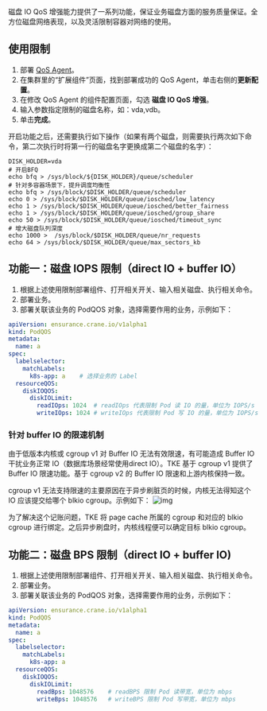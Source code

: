磁盘 IO QoS 增强能力提供了一系列功能，保证业务磁盘方面的服务质量保证。全方位磁盘网络表现，以及灵活限制容器对网络的使用。

## 使用限制

1. 部署 [QoS Agent](https://cloud.tencent.com/document/product/457/79774)。
2. 在集群里的“扩展组件”页面，找到部署成功的 QoS Agent，单击右侧的**更新配置**。
3. 在修改 QoS Agent 的组件配置页面，勾选 **磁盘 IO QoS 增强**。
4. 输入参数指定限制的磁盘名称，如：vda,vdb。
5. 单击**完成**。

开启功能之后，还需要执行如下操作（如果有两个磁盘，则需要执行两次如下命令，第二次执行时将第一行的磁盘名字更换成第二个磁盘的名字）：

```shell
DISK_HOLDER=vda
# 开启BFQ
echo bfq > /sys/block/${DISK_HOLDER}/queue/scheduler
# 针对多容器场景下，提升调度均衡性
echo bfq > /sys/block/$DISK_HOLDER/queue/scheduler
echo 0 > /sys/block/$DISK_HOLDER/queue/iosched/low_latency
echo 1 > /sys/block/$DISK_HOLDER/queue/iosched/better_fairness
echo 1 > /sys/block/$DISK_HOLDER/queue/iosched/group_share
echo 50 > /sys/block/$DISK_HOLDER/queue/iosched/timeout_sync
# 增大磁盘队列深度
echo 1000 >  /sys/block/$DISK_HOLDER/queue/nr_requests
echo 64 > /sys/block/$DISK_HOLDER/queue/max_sectors_kb
```



## 功能一：磁盘 IOPS 限制（direct IO + buffer IO）

1. 根据上述使用限制部署组件、打开相关开关、输入相关磁盘、执行相关命令。
2. 部署业务。
3. 部署关联该业务的 PodQOS 对象，选择需要作用的业务，示例如下：
```yaml
apiVersion: ensurance.crane.io/v1alpha1
kind: PodQOS
metadata:
  name: a
spec:
  labelselector:
    matchLabels:
      k8s-app: a	# 选择业务的 Label
  resourceQOS:
    diskIOQOS:
      diskIOLimit:
        readIOps: 1024	# readIOps 代表限制 Pod 读 IO 的量，单位为 IOPS/s
        writeIOps: 1024	# writeIOps 代表限制 Pod 写 IO 的量，单位为 IOPS/s
```



### 针对 buffer IO 的限速机制

由于低版本内核或 cgroup v1 对 Buffer IO 无法有效限速，有可能造成 Buffer IO 干扰业务正常 IO（数据库场景经常使用direct IO）。TKE 基于 cgroup v1 提供了 Buffer IO 限速功能。基于 cgroup v2 的 Buffer IO 限速和上游内核保持一致。

cgroup v1 无法支持限速的主要原因在于异步刷脏页的时候，内核无法得知这个 IO 应该提交给哪个 blkio cgroup。示例如下：
![img](https://qcloudimg.tencent-cloud.cn/raw/e66eaa44fe26b9759bb1f6102b5dda50.png)        

为了解决这个记账问题，TKE 将 page cache 所属的 cgroup 和对应的 blkio cgroup 进行绑定。之后异步刷盘时，内核线程便可以确定目标 blkio cgroup。



## 功能二：磁盘 BPS 限制（direct IO + buffer IO)

1. 根据上述使用限制部署组件、打开相关开关、输入相关磁盘、执行相关命令。
2. 部署业务。
3. 部署关联该业务的 PodQOS 对象，选择需要作用的业务，示例如下：
```yaml
apiVersion: ensurance.crane.io/v1alpha1
kind: PodQOS
metadata:
  name: a
spec:
  labelselector:
    matchLabels:
      k8s-app: a
  resourceQOS:
    diskIOQOS:
      diskIOLimit:
        readBps: 1048576	# readBPS 限制 Pod 读带宽，单位为 mbps
        writeBps: 1048576	# writeBPS 限制 Pod 写带宽，单位为 mbps
```
